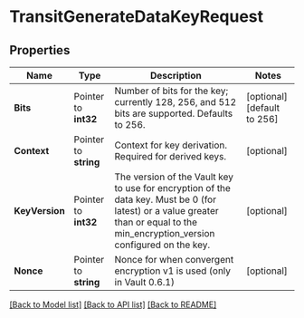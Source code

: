 # TransitGenerateDataKeyRequest


## Properties

Name | Type | Description | Notes
------------ | ------------- | ------------- | -------------
**Bits** | Pointer to **int32** | Number of bits for the key; currently 128, 256, and 512 bits are supported. Defaults to 256. | [optional] [default to 256]
**Context** | Pointer to **string** | Context for key derivation. Required for derived keys. | [optional] 
**KeyVersion** | Pointer to **int32** | The version of the Vault key to use for encryption of the data key. Must be 0 (for latest) or a value greater than or equal to the min_encryption_version configured on the key. | [optional] 
**Nonce** | Pointer to **string** | Nonce for when convergent encryption v1 is used (only in Vault 0.6.1) | [optional] 





[[Back to Model list]](../README.md#documentation-for-models) [[Back to API list]](../README.md#documentation-for-api-endpoints) [[Back to README]](../README.md)


